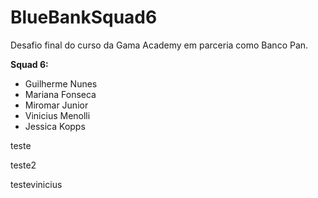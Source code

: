 # BlueBankSquad6

Desafio final do curso da Gama Academy em parceria como Banco Pan.

**Squad 6:**
- Guilherme Nunes
- Mariana Fonseca
- Miromar Junior
- Vinicius Menolli
- Jessica Kopps



teste

teste2

testevinicius
